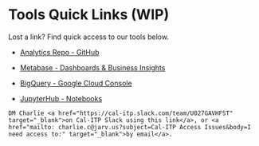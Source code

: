 # Tools Quick Links (WIP)
Lost a link? Find quick access to our tools below.

* [Analytics Repo - GitHub](https://github.com/cal-itp/data-analyses)

* [Metabase - Dashboards & Business Insights](https://dashboards.calitp.org/)

* [BigQuery - Google Cloud Console](https://console.cloud.google.com/bigquery/)

* [JupyterHub - Notebooks](https://hubtest.k8s.calitp.jarv.us/)

```{admonition} Still need access to a tool on this page?
DM Charlie <a href="https://cal-itp.slack.com/team/U027GAVHFST" target="_blank">on Cal-ITP Slack using this link</a>, or <a href="mailto: charlie.c@jarv.us?subject=Cal-ITP Access Issues&body=I need access to:" target="_blank">by email</a>.
```
